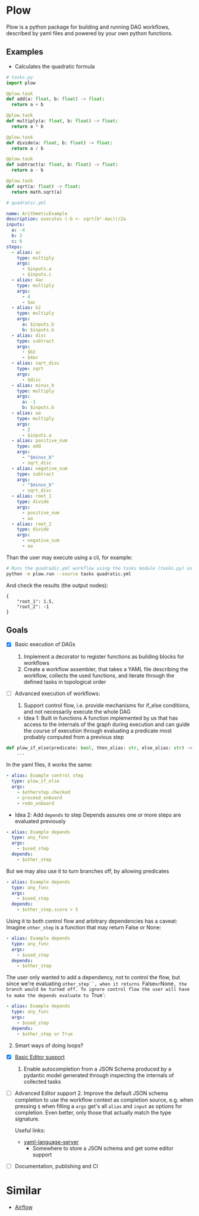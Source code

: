 # Plow

Plow is a python package for building and running DAG workflows,
described by yaml files and powered by your own python functions.

## Examples

- Calculates the quadratic formula

```python
# tasks.py
import plow

@plow.task
def add(a: float, b: float) -> float:
  return a + b

@plow.task
def multiply(a: float, b: float) -> float:
  return a * b

@plow.task
def divide(a: float, b: float) -> float:
  return a / b

@plow.task
def subtract(a: float, b: float) -> float:
  return a - b

@plow.task
def sqrt(a: float) -> float:
  return math.sqrt(a)
```

```yaml
# quadratic.yml

name: ArithmeticExample
description: executes (-b +- sqrt(b²-4ac))/2a
inputs:
  a: -4
  b: 2
  c: 6
steps:
  - alias: ac
    type: multiply
    args:
      - $inputs.a
      - $inputs.c
  - alias: 4ac
    type: multiply
    args:
      - 4
      - $ac
  - alias: b2
    type: multiply
    args:
      a: $inputs.b
      b: $inputs.b
  - alias: disc
    type: subtract
    args:
      - $b2
      - $4ac
  - alias: sqrt_disc
    type: sqrt
    args:
      - $disc
  - alias: minus_b
    type: multiply
    args:
      a: -1
      b: $inputs.b
  - alias: aa
    type: multiply
    args:
      - 2
      - $inputs.a
  - alias: positive_num
    type: add
    args:
      - "$minus_b"
      - sqrt_disc
  - alias: negative_num
    type: subtract
    args:
      - "$minus_b"
      - sqrt_disc
  - alias: root_1
    type: divide
    args:
      - positive_num
      - aa
  - alias: root_2
    type: divide
    args:
      - negative_sum
      - aa
```

Than the user may execute using a cli, for example:

```bash
# Runs the quadradic.yml workflow using the tasks module (tasks.py) as a source for tasks definitions
python -m plow.run --source tasks quadratic.yml
```

And check the results (the output nodes):

```
{
    "root_1": 1.5,
    "root_2": -1
}

```

## Goals

- [x] Basic execution of DAGs

  1. Implement a decorator to register functions as building blocks for workflows
  2. Create a workflow assembler, that takes a YAML file describing the workflow,
     collects the used functions, and iterate through the defined tasks in topological
     order

- [ ] Advanced execution of workflows:

  1. Support control flow, i.e. provide mechanisms for if_else conditions, and not necessarily execute the whole DAG

  - Idea 1: Built in functions
    A function implemented by us that has access to the internals of the graph during execution
    and can guide the course of execution through evaluating a predicate most probably computed from a previous step

```python
def plow_if_else(predicate: bool, then_alias: str, else_alias: str) -> None:
    ...

```

In the yaml files, it works the same:

```yaml
- alias: Example control step
  type: plow_if_else
  args:
    - $otherstep.checked
    - proceed_onboard
    - redo_onboard
```

- Idea 2: Add `depends` to step
  Depends assures one or more steps are evaluated previously

```yaml
- alias: Example depends
  type: any_func
  args:
    - $used_step
  depends:
    - $other_step
```

But we may also use it to turn branches off, by allowing predicates

```yaml
- alias: Example depends
  type: any_func
  args:
    - $used_step
  depends:
    - $other_step.score > 5
```

Using it to both control flow and arbitrary dependencies has a caveat:
Imagine `other_step` is a function that may return False or None:

```yaml
- alias: Example depends
  type: any_func
  args:
    - $used_step
  depends:
    - $other_step
```

The user only wanted to add a dependency, not to control the flow, but since we're evaluating
` other_step``, when it returns  `False` or `None`, the branch would be turned off. To ignore control flow the user will have to make the depends evaluate to `True`:

```yaml
- alias: Example depends
  type: any_func
  args:
    - $used_step
  depends:
    - $other_step or True
```

2. Smart ways of doing loops?

- [x] [Basic Editor support](./plow/json_schema.py)

  1. Enable autocompletion from a JSON Schema produced by a pydantic
     model generated through inspecting the internals of collected tasks

- [ ] Advanced Editor support 2. Improve the default JSON schema completion to use the workflow context as completion source,
      e.g. when pressing `$` when filling a `args` get's all `alias` and `input` as options for completion. Even better, only those that
      actually match the type signature.

  Useful links:

  - [yaml-language-server](https://github.com/redhat-developer/yaml-language-server)
    - Somewhere to store a JSON schema and get some editor support

- [ ] Documentation, publishing and CI

# Similar

- [Airflow](https://github.com/apache/airflow)
